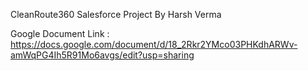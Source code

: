 CleanRoute360 Salesforce Project By Harsh Verma

Google Document Link : https://docs.google.com/document/d/18_2Rkr2YMco03PHKdhARWv-amWqPG4Ih5R91Mo6avgs/edit?usp=sharing
